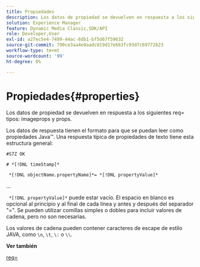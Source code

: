 ```yaml
---
title: Propiedades
description: Los datos de propiedad se devuelven en respuesta a los siguientes req= tipos imageprops y props.
solution: Experience Manager
feature: Dynamic Media Classic,SDK/API
role: Developer,User
exl-id: a27ec5e4-7499-44ac-8db1-bf5d67f59632
source-git-commit: 790ce3aa4e9aadc019d17e663fc93d7c69772b23
workflow-type: tm+mt
source-wordcount: '99'
ht-degree: 0%

---
```


# Propiedades{#properties}

Los datos de propiedad se devuelven en respuesta a los siguientes req= tipos: imageprops y props.

Los datos de respuesta tienen el formato para que se puedan leer como propiedades Java™. Una respuesta típica de propiedades de texto tiene esta estructura general:

`#S7Z OK`

`# *[!DNL timeStamp]*`

` *[!DNL objectName.propertyName]*= *[!DNL propertyValue]*`

...

` *[!DNL propertyValue]*` puede estar vacío. El espacio en blanco es opcional al principio y al final de cada línea y antes y después del separador &quot;=&quot;. Se pueden utilizar comillas simples o dobles para incluir valores de cadena, pero no son necesarias.

Los valores de cadena pueden contener caracteres de escape de estilo JAVA, como `\n`, `\t`, `\:` o `\\`.

**Ver también**

[req=](../../../../../ir-api/http-protocol/image-rendering-api-ref/c-ir-http-protocol-ref/c-ir-http-protocol-command-reference/r-ir-req.md#reference-792b1a663fb64261bd2de2a209b847fb)

